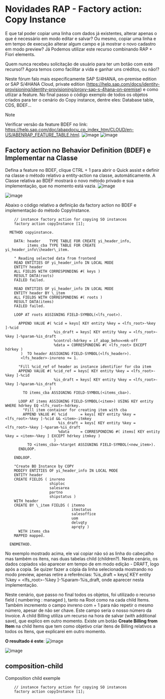 # Novidades RAP - Factory action: Copy Instance
E que tal poder copiar uma linha com dados já existentes, alterar apenas o que é necessário em modo editar e salvar? Ou mesmo, copiar uma linha e em tempo de execução alterar algum campo e já mostrar o novo cadastro em modo preview? Já Podemos utilizar este recurso combinando RAP + Fiori elements. 

Quem nunca recebeu solicitação de usuário para ter um botão com este recurso!? Agora temos como facilitar a vida e ganhar uns créditos, ou não!?

Neste fórum falo mais especificamente SAP S/4HANA, on-premise edition or SAP S/4HANA Cloud, private edition (https://help.sap.com/docs/identity-provisioning/identity-provisioning/proxy-sap-s-4hana-on-premise) e como utlizar a feature. No final passo o código exemplo de todos os objetos criados para ter o cenário do Copy instance, dentre eles: Database table, CDS, BDEF...

> [!NOTE]
> Verificar versão da feature BDEF no link: https://help.sap.com/doc/abapdocu_cp_index_htm/CLOUD/en-US/ABENRAP_FEATURE_TABLE.html.
![image](https://github.com/user-attachments/assets/108242d1-6313-47e0-ad87-509b88fd0a18)
![image](https://github.com/user-attachments/assets/4d0015cc-0087-42cf-bf93-cab7670e4fec)

## Factory action no Behavior Definition (BDEF) e Implementar na Classe
Defina a feature no BDEF, clique CTRL + 1 para abrir o Quick assist e definir na classe o método relativo a entity-action na classe, automáticamente. A Classe relativa ao BDEF mostrará o novo método privado e sua implementação, que no momento está vazia.
![image](https://github.com/user-attachments/assets/b4f70d63-4c95-4098-b123-7aa3f643252f)

![image](https://github.com/user-attachments/assets/d697f799-3865-425b-a118-a79eb8c3dcd8)

Abaixo o código relativo a definição da factory action no BDEF e implementação do método CopyInstance.

```
    // instance factory action for copying SO instances
    factory action copyInstance [1];
```

```
  METHOD copyinstance.

    DATA: header    TYPE TABLE FOR CREATE yi_header_info,
          items_cba TYPE TABLE FOR CREATE yi_header_info\\header\_item.

    " Reading selected data from frontend
    READ ENTITIES OF yi_header_info IN LOCAL MODE
    ENTITY header
    ALL FIELDS WITH CORRESPONDING #( keys )
    RESULT DATA(roots)
    FAILED failed.

    READ ENTITIES OF yi_header_info IN LOCAL MODE
    ENTITY header BY \_item
    ALL FIELDS WITH CORRESPONDING #( roots )
    RESULT DATA(items)
    FAILED failed.

    LOOP AT roots ASSIGNING FIELD-SYMBOL(<lfs_root>).

      APPEND VALUE #( %cid = keys[ KEY entity %key = <lfs_root>-%key ]-%cid
                      %is_draft = keys[ KEY entity %key = <lfs_root>-%key ]-%param-%is_draft
                      %control-hdrkey = if_abap_behv=>mk-off
                      %data = CORRESPONDING #( <lfs_root> EXCEPT hdrkey )
       )  TO header ASSIGNING FIELD-SYMBOL(<lfs_header>).
       <lfs_header>-invreno += 1.

      "Fill %cid_ref of header as instance identifier for cba item
      APPEND VALUE #( %cid_ref = keys[ KEY entity %key = <lfs_root>-%key ]-%cid
                      %is_draft = keys[ KEY entity %key = <lfs_root>-%key ]-%param-%is_draft
                    )
        TO items_cba ASSIGNING FIELD-SYMBOL(<items_cba>).

      LOOP AT items ASSIGNING FIELD-SYMBOL(<item>) USING KEY entity WHERE hdrkey EQ <lfs_root>-hdrkey.
        "Fill item container for creating item with cba
        APPEND VALUE #( %cid      = keys[ KEY entity %key = <lfs_root>-%key ]-%cid && <item>-itmkey
                        %is_draft = keys[ KEY entity %key = <lfs_root>-%key ]-%param-%is_draft
                        %data     = CORRESPONDING #( items[ KEY entity %key = <item>-%key ] EXCEPT hdrkey itmkey )
                      )
          TO <items_cba>-%target ASSIGNING FIELD-SYMBOL(<new_item>).
      ENDLOOP.

    ENDLOOP.

    "Create BO Instance by COPY
    MODIFY ENTITIES OF yi_header_info IN LOCAL MODE
    ENTITY header
    CREATE FIELDS ( invreno
                    shiploc
                    salesarea
                    partno
                    shipstatus )
    WITH header
    CREATE BY \_item FIELDS ( itemno
                              itmstatus
                              salesoffice
                              uom
                              delvqty
                              aprqty )
      WITH items_cba
    MAPPED mapped.

  ENDMETHOD.

```
No exemplo mostrado acima, ele vai copiar não só as linha do cabeçalho mas também os itens, nas duas tabelas child (children?).
Neste cenário, os dados copiados vão aparecer em tempo de em modo edição - DRAFT, logo após a copia. Se quizer fazer a cópia da linha selecionada mostrando no modo preview, apenas retire a referências: %is_draft = keys[ KEY entity %key = <lfs_root>-%key ]-%param-%is_draft, onde aparecer nesta implementação.

Neste cenário, que passo no final todos os objetos, foi utilizado o recurso field ( numbering : managed ), tanto na Root como na cada child Items. Também incremento o campo invreno com + 1 para não repetir o mesmo número, apesar de não ser chave. Este campo seria o nosso número da Invoice. A child Billing utiliza um recurso na hora de salvar (with additional save), que explico em outro momento. Existe um botão **Create Billing from Item** na child Items que tem como objetivo criar itens de Billing relativos a todos os Itens, que explicarei em outro momento.

**O resultado é este**:
![image](https://github.com/user-attachments/assets/d9c303aa-e81c-4fe1-b6fa-d96ed08f2143)


![image](https://github.com/user-attachments/assets/2f1229e8-7abd-4309-9cd0-46fde23c9731)



## composition-child
Composition child exemple
```
    // instance factory action for copying SO instances
    factory action copyInstance [1];
```
